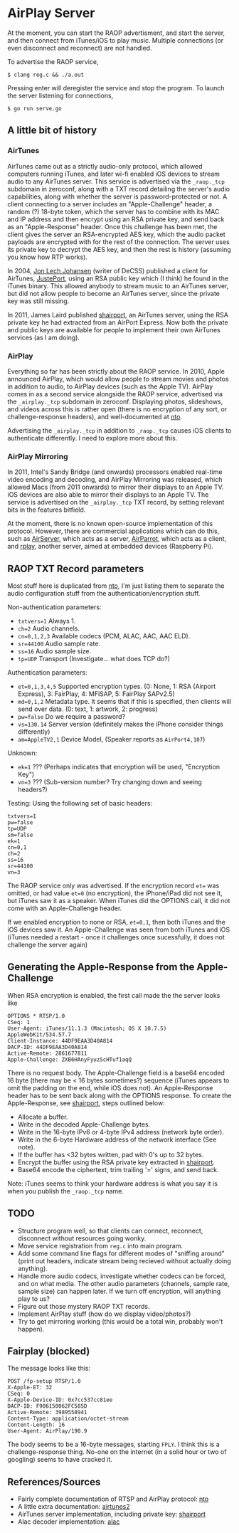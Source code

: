 # AirPlay Server

At the moment, you can start the RAOP advertisment, and start the server, and then connect from iTunes/iOS to play music. Multiple connections (or even disconnect and reconnect) are not handled.

To advertise the RAOP service,

    $ clang reg.c && ./a.out

Pressing enter will deregister the service and stop the program. To launch the server
listening for connections,

    $ go run serve.go

## A little bit of history

### AirTunes

AirTunes came out as a strictly audio-only protocol, which allowed computers running iTunes, and later wi-fi enabled
iOS devices to stream audio to any AirTunes server. This service is advertised via the `_raop._tcp` subdomain in
zeroconf, along with a TXT record detailing the server's audio capabilities, along with whether the server is
password-protected or not. A client connecting to a server includes an "Apple-Challenge" header, a random (?) 18-byte
token, which the server has to combine with its MAC and IP address and then encrypt using an RSA private key, and
send back as an "Apple-Response" header. Once this challenge has been met, the client gives the server an RSA-encrypted
AES key, which the audio packet payloads are encrypted with for the rest of the connection. The server uses its private
key to decrypt the AES key, and then the rest is history (assuming you know how RTP works).

In 2004, [Jon Lech Johansen](http://en.wikipedia.org/wiki/Jon_Lech_Johansen) (writer of DeCSS) published a client
for AirTunes, [JustePort](http://nanocr.eu/software/justeport/), using an RSA public key which (I think) he found in
the iTunes binary. This allowed anybody to stream music to an AirTunes server, but did not allow people to become an
AirTunes server, since the private key was still missing.

In 2011, James Laird published [shairport], an AirTunes server, using the RSA private key he had extracted from an
AirPort Express. Now both the private and public keys are available for people to implement their own AirTunes services
(as I am doing).

### AirPlay

Everything so far has been strictly about the RAOP service. In 2010, Apple announced AirPlay, which would allow people
to stream movies and photos in addition to audio, to AirPlay devices (such as the Apple TV). AirPlay comes in as a second
service alongside the RAOP service, advertised via the `_airplay._tcp` subdomain in zeroconf. Displaying photos,
slideshows, and videos across this is rather open (there is no encryption of any sort, or challenge-response headers),
and well-documented at [nto].

Advertising the `_airplay._tcp` in addition to `_raop._tcp` causes iOS clients to authenticate differently. I need to
explore more about this.

### AirPlay Mirroring

In 2011, Intel's Sandy Bridge (and onwards) processors enabled real-time video encoding and decoding, and AirPlay
Mirroring was released, which allowed Macs (from 2011 onwards) to mirror their displays to an Apple TV. iOS devices are
also able to mirror their displays to an Apple TV. The service is advertised on the `_airplay._tcp` TXT record, by
setting relevant bits in the features bitfield.

At the moment, there is no known open-source implementation of this protocol. However, there are commercial applications
which can do this, such as [AirServer](http://www.airserver.com/), which acts as a server,
[AirParrot](http://www.airsquirrels.com/airparrot/), which acts as a client, and [rplay](http://rplay.doit.org/), another
server, aimed at embedded devices (Raspberry Pi).


## RAOP TXT Record parameters

Most stuff here is duplicated from [nto], I'm just listing them to separate the
audio configuration stuff from the authentication/encryption stuff.

Non-authentication parameters:
* `txtvers=1` Always 1.
* `ch=2` Audio channels.
* `cn=0,1,2,3` Available codecs (PCM, ALAC, AAC, AAC ELD).
* `sr=44100` Audio sample rate.
* `ss=16` Audio sample size.
* `tp=UDP` Transport (Investigate... what does TCP do?)

Authentication parameters:
* `et=0,1,3,4,5` Supported encryption types. (0: None, 1: RSA (Airport Express),
  3: FairPlay, 4: MFiSAP, 5: FairPlay SAPv2.5)
* `md=0,1,2` Metadata type. It seems that if this is specified, then clients will send over data. (0: text, 1: artwork, 2: progress)
* `pw=false` Do we require a password?
* `vs=130.14` Server version (definitely makes the iPhone consider things differently)
* `am=AppleTV2,1` Device Model, (Speaker reports as `AirPort4,107`)

Unknown:
* `ek=1` ??? (Perhaps indicates that encryption will be used, "Encryption Key")
* `vn=3` ??? (Sub-version number? Try changing down and seeing headers?)

Testing: Using the following set of basic headers:

    txtvers=1
    pw=false
    tp=UDP
    sm=false
    ek=1
    cn=0,1
    ch=2
    ss=16
    sr=44100
    vn=3

The RAOP service only was advertised. If the encryption record `et=` was omitted, or had
value `et=0` (no encryption), the iPhone/iPad did not see it, but iTunes saw it as a
speaker. When iTunes did the OPTIONS call, it did not come with an Apple-Challenge header.

If we enabled encryption to none or RSA, `et=0,1`, then both iTunes and the iOS
devices saw it. An Apple-Challenge was seen from both iTunes and iOS (iTunes needed
a restart - once it challenges once sucessfully, it does not challenge the server again)

## Generating the Apple-Response from the Apple-Challenge

When RSA encryption is enabled, the first call made the the server looks like

    OPTIONS * RTSP/1.0
    CSeq: 1
    User-Agent: iTunes/11.1.3 (Macintosh; OS X 10.7.5) AppleWebKit/534.57.7
    Client-Instance: 44DF9EAA3D40A814
    DACP-ID: 44DF9EAA3D40A814
    Active-Remote: 2861677811
    Apple-Challenge: ZXB6HAnyFyuzScHTuf1aqQ

There is no request body. The Apple-Challenge field is a base64 encoded 16 byte
(there may be < 16 bytes sometimes?)
sequence (iTunes appears to omit the padding on the end, while iOS does not). An
Apple-Response header has to be sent back along with the OPTIONS response. To
create the Apple-Response, see [shairport], steps outlined below:

* Allocate a buffer.
* Write in the decoded Apple-Challenge bytes.
* Write in the 16-byte IPv6 or 4-byte IPv4 address (network byte order).
* Write in the 6-byte Hardware address of the network interface (See note).
* If the buffer has <32 bytes written, pad with 0's up to 32 bytes.
* Encrypt the buffer using the RSA private key extracted in [shairport].
* Base64 encode the ciphertext, trim trailing '=' signs, and send back.

Note: iTunes seems to think your hardware address is what you say it is when you
publish the `_raop._tcp` name.

## TODO

* Structure program well, so that clients can connect, reconnect, disconnect
  without resources going wonky.
* Move service registration from `reg.c` into main program.
* Add some command line flags for different modes of "sniffing around" (print out headers,
  indicate stream being recieved without actually doing anything).
* Handle more audio codecs, investigate whether codecs can be forced, and on what media.
  The other audio parameters (channels, sample rate, sample size) can happen later. If we
  turn off encryption, will anything play to us?
* Figure out those mystery RAOP TXT records.
* Implement AirPlay stuff (how do we display video/photos?)
* Try to get mirroring working (this would be a total win, probably won't happen).


## Fairplay (blocked)
The message looks like this:

    POST /fp-setup RTSP/1.0
    X-Apple-ET: 32
    CSeq: 0
    X-Apple-Device-ID: 0x7cc537cc81ee
    DACP-ID: F906150062FC585D
    Active-Remote: 3989558941
    Content-Type: application/octet-stream
    Content-Length: 16
    User-Agent: AirPlay/190.9

The body seems to be a 16-byte messages, starting `FPLY`. I think this is a
challenge-response thing. No-one on the internet (in a solid hour or two of
googling) seems to have cracked it.

## References/Sources

* Fairly complete documentation of RTSP and AirPlay protocol: [nto]
* A little extra documentation: [airtunes2]
* AirTunes server implementation, including private key: [shairport]
* Alac decoder implementation: [alac]


[nto]: http://nto.github.io/AirPlay.html
[shairport]: https://github.com/abrasive/shairport
[airtunes2]: http://git.zx2c4.com/Airtunes2/about/
[alac]: http://crazney.net/programs/itunes/alac.html
